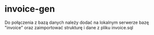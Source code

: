 # invoice-gen

Do połączenia z bazą danych należy dodać na lokalnym serwerze bazę "invoice" oraz zaimportować strukturę i dane z pliku invoice.sql
